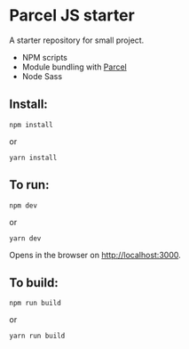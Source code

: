 # Parcel JS starter

A starter repository for small project.

- NPM scripts
- Module bundling with [Parcel](https://parceljs.org/)
- Node Sass

## Install:

```
npm install
```

or

```
yarn install
```

## To run:

```
npm dev
```

or

```
yarn dev
```

Opens in the browser on [http://localhost:3000](http://localhost:3000).

## To build:

```
npm run build
```

or

```
yarn run build
```

